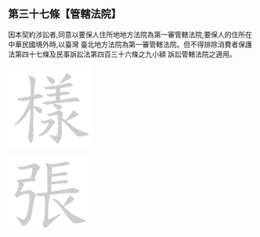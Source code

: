 
## 第三十七條【管轄法院】

因本契約涉訟者,同意以要保人住所地地方法院為第一審管轄法院,要保人的住所在中華民國境外時,以臺灣 臺北地方法院為第一審管轄法院。但不得排除消費者保護法第四十七條及民事訴訟法第四百三十六條之九小額 訴訟管轄法院之適用。

![0_image_0.png](0_image_0.png)

![0_image_1.png](0_image_1.png)

